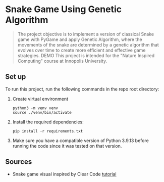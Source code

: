# Snake Game Using Genetic Algorithm

> The project objective is to implement a version of classical Snake game with PyGame and apply Genetic Algorithm, where the movements of the snake are determined by a genetic algorithm that evolves over time to create more efficient and effective game strategies. 
> DEMO
This project is intended for the "Nature Inspired Computing" course at Innopolis University.

## Set up
To run this project, run the following commands in the repo root directory:
1. Create virtual environment
    ```
    python3 -m venv venv
    source ./venv/bin/activate
    ```
2. Install the required dependencies:
    ```
    pip install -r requirements.txt
    ```
3. Make sure you have a compatible version of Python 3.9.13 before running the code since it was tested on that version.


## Sources
- Snake game visual inspired by Clear Code [tutorial](https://www.youtube.com/watch?app=desktop&v=QFvqStqPCRU&pp=ygUMUHlnYW1lIHNuYWtl)
